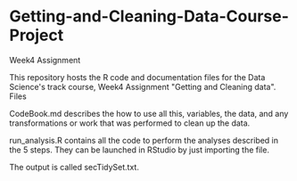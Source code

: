 # Getting-and-Cleaning-Data-Course-Project
Week4 Assignment


This repository hosts the R code and documentation files for the Data Science's track course, Week4 Assignment "Getting and Cleaning data".
Files

CodeBook.md describes the how to use all this, variables, the data, and any transformations or work that was performed to clean up the data.

run_analysis.R contains all the code to perform the analyses described in the 5 steps. They can be launched in RStudio by just importing the file.

The output is called secTidySet.txt.

